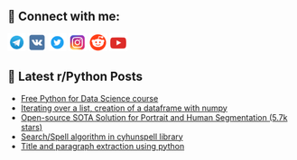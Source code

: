 ## 🔎 Connect with me:
[<img src="https://github.com/bullbesh/bullbesh/blob/main/images/Telegram.png" width="32" height="32" />](https://t.me/bullbesh)
[<img src="https://github.com/bullbesh/bullbesh/blob/main/images/VK.png" width="32" height="32" />](https://vk.com/bullbesh)
[<img src="https://github.com/bullbesh/bullbesh/blob/main/images/Twitter.png" width="32" height="32" />](https://twitter.com/bullbesh1)
[<img src="https://github.com/bullbesh/bullbesh/blob/main/images/Instagram.png" width="32" height="32" />](https://www.instagram.com/bullbesh)
[<img src="https://github.com/bullbesh/bullbesh/blob/main/images/Reddit.png" width="32" height="32" />](https://www.reddit.com/user/bullbesh)
[<img src="https://github.com/bullbesh/bullbesh/blob/main/images/YouTube.png" width="32" height="32" />](https://www.youtube.com/channel/UCtfjRs6uzgq5mfm8S06WTcg)

## 📕 Latest r/Python Posts
<!-- BLOG-POST-LIST:START -->
- [Free Python for Data Science course](https://www.reddit.com/r/Python/comments/yuyd88/free_python_for_data_science_course/)
- [Iterating over a list, creation of a dataframe with numpy](https://www.reddit.com/r/Python/comments/yuxtfj/iterating_over_a_list_creation_of_a_dataframe/)
- [Open-source SOTA Solution for Portrait and Human Segmentation &lpar;5.7k stars&rpar;](https://www.reddit.com/r/Python/comments/yuww41/opensource_sota_solution_for_portrait_and_human/)
- [Search/Spell algorithm in cyhunspell library](https://www.reddit.com/r/Python/comments/yuwc0i/searchspell_algorithm_in_cyhunspell_library/)
- [Title and paragraph extraction using python](https://www.reddit.com/r/Python/comments/yuv5fk/title_and_paragraph_extraction_using_python/)
<!-- BLOG-POST-LIST:END -->
